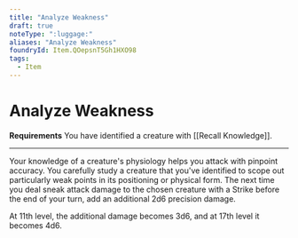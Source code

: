```yaml
---
title: "Analyze Weakness"
draft: true
noteType: ":luggage:"
aliases: "Analyze Weakness"
foundryId: Item.QOepsnT5Gh1HXO98
tags:
  - Item
---
```


# Analyze Weakness

**Requirements** You have identified a creature with [[Recall Knowledge]].

* * *

Your knowledge of a creature's physiology helps you attack with pinpoint accuracy. You carefully study a creature that you've identified to scope out particularly weak points in its positioning or physical form. The next time you deal sneak attack damage to the chosen creature with a Strike before the end of your turn, add an additional 2d6 precision damage.

At 11th level, the additional damage becomes 3d6, and at 17th level it becomes 4d6.
